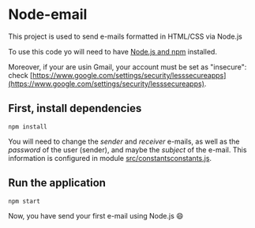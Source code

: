 # Node-email

This project is used to send e-mails formatted in HTML/CSS via Node.js

To use this code yo will need to have [Node.js and npm](https://nodejs.org/en/download/) installed.

Moreover, if your are usin Gmail, your account must be set as "insecure": check [https://www.google.com/settings/security/lesssecureapps](https://www.google.com/settings/security/lesssecureapps).

## First, install dependencies

```
npm install
```

You will need to change the *sender* and *receiver* e-mails, as well as the *password* of the user (sender), and maybe the *subject* of the e-mail. This information is configured in module [src/constantsconstants.js](https://github.com/7Rocky/node-email/tree/master/src/constants/constants.js).

## Run the application

```
npm start
```

Now, you have send your first e-mail using Node.js :smile:
